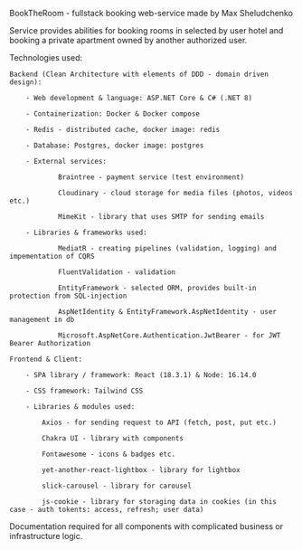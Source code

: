 BookTheRoom - fullstack booking web-service made by Max Sheludchenko

Service provides abilities for booking rooms in selected by user hotel and booking a private apartment owned by another authorized user.



Technologies used:

	Backend (Clean Architecture with elements of DDD - domain driven design):

		- Web development & language: ASP.NET Core & C# (.NET 8)

		- Containerization: Docker & Docker compose

		- Redis - distributed cache, docker image: redis

		- Database: Postgres, docker image: postgres

		- External services: 
 
				Braintree - payment service (test environment)

				Cloudinary - cloud storage for media files (photos, videos etc.)

				MimeKit - library that uses SMTP for sending emails

		- Libraries & frameworks used:
				
				MediatR - creating pipelines (validation, logging) and impementation of CQRS
				
				FluentValidation - validation

				EntityFramework - selected ORM, provides built-in protection from SQL-injection

				AspNetIdentity & EntityFramework.AspNetIdentity - user management in db

				Microsoft.AspNetCore.Authentication.JwtBearer - for JWT Bearer Authorization

	Frontend & Client:

		- SPA library / framework: React (18.3.1) & Node: 16.14.0

		- CSS framework: Tailwind CSS

		- Libraries & modules used:

			Axios - for sending request to API (fetch, post, put etc.)

			Chakra UI - library with components

			Fontawesome - icons & badges etc.

			yet-another-react-lightbox - library for lightbox

			slick-carousel - library for carousel

			js-cookie - library for storaging data in cookies (in this case - auth tokents: access, refresh; user data)


Documentation required for all components with complicated business or infrastructure logic.